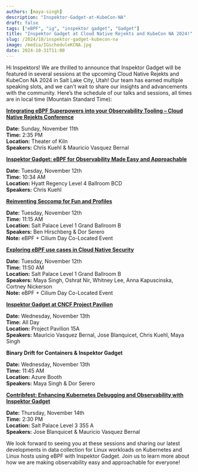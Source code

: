 ```yaml
---
authors: [maya-singh]
description: "Inspektor-Gadget-at-KubeCon-NA"
draft: false
tags: ["eBPF", "ig", "inspektor gadget", "Gadget"]
title: "Inspektor Gadget at Cloud Native Rejekts and KubeCon NA 2024!"
slug: /2024/10/inspektor-gadget-kubecon-na
image: /media/IGscheduleKCNA.jpg
date: 2024-10-31T11:00
---
```


Hi Inspektors! We are thrilled to announce that Inspektor Gadget will be featured in several sessions at the upcoming Cloud Native Rejekts and KubeCon NA 2024 in Salt Lake City, Utah! Our team has earned multiple speaking slots, and we can't wait to share our insights and advancements with the community. Here’s the schedule of our talks and sessions, all times are in local time (Mountain Standard Time):

<!--truncate-->

[**Integrating eBPF Superpowers into your Observability Tooling – Cloud Native Rejekts Conference**](https://cfp.cloud-native.rejekts.io/cloud-native-rejekts-na-salt-lake-city-2024/talk/QSADK3/)

**Date:** Sunday, November 11th  
**Time:** 2:35 PM  
**Location:** Theater of Kiln  
**Speakers:** Chris Kuehl & Mauricio Vasquez Bernal

[**Inspektor Gadget: eBPF for Observability Made Easy and Approachable**](https://kccncna2024.sched.com/event/1iW8h/inspektor-gadget-ebpf-for-observability-made-easy-and-approachable-project-lightning-talk?iframe=no)

**Date:** Tuesday, November 12th  
**Time:** 10:34 AM  
**Location:** Hyatt Regency Level 4 Ballroom BCD  
**Speakers:** Chris Kuehl

[**Reinventing Seccomp for Fun and Profiles**](https://colocatedeventsna2024.sched.com/event/1izqj/reinventing-seccomp-for-fun-and-profiles-ben-hirschberg-armo-dor-serero-microsoft)

**Date:** Tuesday, November 12th  
**Time:** 11:15 AM  
**Location:** Salt Palace Level 1 Grand Ballroom B  
**Speakers:** Ben Hirschberg & Dor Serero  
**Note:** eBPF + Cilium Day Co-Located Event

[**Exploring eBPF use cases in Cloud Native Security**](https://colocatedeventsna2024.sched.com/event/1izr8/panel-exploring-ebpf-use-cases-in-cloud-native-security-oshrat-nir-armo-anna-kapuscinska-isovalent-now-part-of-cisco-whitney-lee-cncf-ambassador-maya-singh-microsoft-cortney-nickerson-kubeshop)

**Date:** Tuesday, November 12th  
**Time:** 11:50 AM  
**Location:** Salt Palace Level 1 Grand Ballroom B  
**Speakers:** Maya Singh, Oshrat Nir, Whitney Lee, Anna Kapuscinska, Cortney Nickerson  
**Note:** eBPF + Cilium Day Co-Located Event

[**Inspektor Gadget at CNCF Project Pavilion**](https://events.linuxfoundation.org/kubecon-cloudnativecon-north-america/program/project-engagement/#project-pavilion)

**Date:** Wednesday, November 13th  
**Time:** All Day  
**Location:** Project Pavilion 15A  
**Speakers:** Mauricio Vasquez Bernal, Jose Blanquicet, Chris Kuehl, Maya Singh

**Binary Drift for Containers & Inspektor Gadget**

**Date:** Wednesday, November 13th  
**Time:** 11:45 AM  
**Location:** Azure Booth  
**Speakers:** Maya Singh & Dor Serero

[**Contribfest: Enhancing Kubernetes Debugging and Observability with Inspektor Gadget**](https://kccncna2024.sched.com/event/1howr/contribfest-enhancing-kubernetes-debugging-and-observability-with-inspektor-gadget?iframe=no)

**Date:** Thursday, November 14th  
**Time:** 2:30 PM  
**Location:** Salt Palace Level 3 355 A  
**Speakers:** Jose Blanquicet & Mauricio Vasquez Bernal

We look forward to seeing you at these sessions and sharing our latest developments in data collection for Linux workloads on Kubernetes and Linux hosts using eBPF with Inspektor Gadget. Join us to learn more about how we are making observability easy and approachable for everyone!
